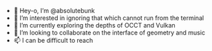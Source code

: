 - 👋 Hey-o, I’m @absolutebunk
- 👀 I’m interested in ignoring that which cannot run from the terminal
- 🌱 I’m currently exploring the depths of OCCT and Vulkan
- 💞️ I’m looking to collaborate on the interface of geometry and music
- 📫 I can be difficult to reach
